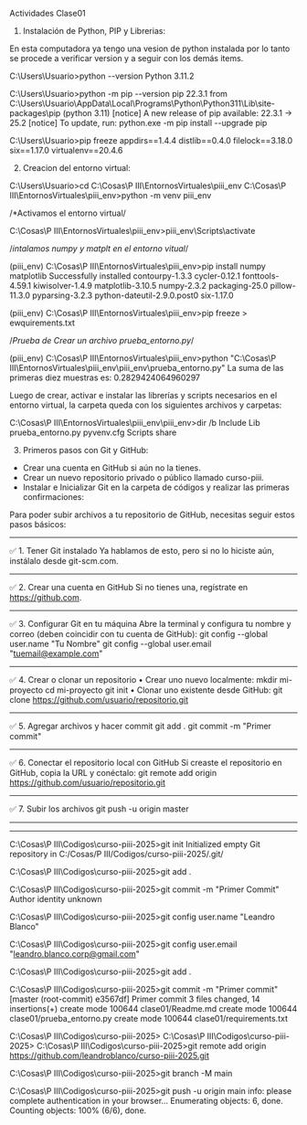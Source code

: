 Actividades Clase01


1)	Instalación de Python, PIP y Librerias:

 En esta computadora ya tengo una vesion de python instalada por lo tanto se procede a verificar version y a seguir con los demás items.
 
 C:\Users\Usuario>python --version
Python 3.11.2

C:\Users\Usuario>python -m pip --version
pip 22.3.1 from C:\Users\Usuario\AppData\Local\Programs\Python\Python311\Lib\site-packages\pip (python 3.11)
[notice] A new release of pip available: 22.3.1 -> 25.2
[notice] To update, run: python.exe -m pip install --upgrade pip

C:\Users\Usuario>pip freeze
appdirs==1.4.4
distlib==0.4.0
filelock==3.18.0
six==1.17.0
virtualenv==20.4.6

2)  Creacion del entorno virtual:

C:\Users\Usuario>cd C:\Cosas\P III\EntornosVirtuales\piii_env
C:\Cosas\P III\EntornosVirtuales\piii_env>python -m venv piii_env

  /*Activamos el entorno virtual/

C:\Cosas\P III\EntornosVirtuales\piii_env>piii_env\Scripts\activate

  /*intalamos numpy y matplt en el entorno vitual*/

(piii_env) C:\Cosas\P III\EntornosVirtuales\piii_env>pip install numpy matplotlib
Successfully installed contourpy-1.3.3 cycler-0.12.1 fonttools-4.59.1 kiwisolver-1.4.9 matplotlib-3.10.5 numpy-2.3.2 packaging-25.0 pillow-11.3.0 pyparsing-3.2.3 python-dateutil-2.9.0.post0 six-1.17.0

(piii_env) C:\Cosas\P III\EntornosVirtuales\piii_env>pip freeze > ewquirements.txt

/*Prueba de Crear un archivo prueba_entorno.py*/


(piii_env) C:\Cosas\P III\EntornosVirtuales\piii_env>python "C:\Cosas\P III\EntornosVirtuales\piii_env\piii_env\prueba_entorno.py"
La suma de las primeras diez muestras es: 0.2829424064960297
  
  
Luego de crear, activar e instalar las librerías y scripts necesarios en el entorno virtual, la carpeta queda con los siguientes archivos y carpetas:


C:\Cosas\P III\EntornosVirtuales\piii_env\piii_env>dir /b
Include
Lib
prueba_entorno.py
pyvenv.cfg
Scripts
share

3) Primeros pasos con Git y GitHub:
- Crear una cuenta en GitHub si aún no la tienes.
- Crear un nuevo repositorio privado o público llamado curso-piii.
- Instalar e Inicializar Git en la carpeta de códigos y realizar las primeras confirmaciones:


Para poder subir archivos a tu repositorio de GitHub, necesitas seguir estos pasos básicos:
________________________________________
✅ 1. Tener Git instalado
Ya hablamos de esto, pero si no lo hiciste aún, instálalo desde git-scm.com.
________________________________________
✅ 2. Crear una cuenta en GitHub
Si no tienes una, regístrate en https://github.com.
________________________________________
✅ 3. Configurar Git en tu máquina
Abre la terminal y configura tu nombre y correo (deben coincidir con tu cuenta de GitHub):
git config --global user.name "Tu Nombre"
git config --global user.email "tuemail@example.com"
________________________________________
✅ 4. Crear o clonar un repositorio
•	Crear uno nuevo localmente:
mkdir mi-proyecto
cd mi-proyecto
git init
•	Clonar uno existente desde GitHub:
git clone https://github.com/usuario/repositorio.git
________________________________________
✅ 5. Agregar archivos y hacer commit
git add .
git commit -m "Primer commit"
________________________________________
✅ 6. Conectar el repositorio local con GitHub
Si creaste el repositorio en GitHub, copia la URL  y conéctalo:
git remote add origin https://github.com/usuario/repositorio.git
________________________________________
✅ 7. Subir los archivos
git push -u origin master
________________________________________
________________________________________

 
C:\Cosas\P III\Codigos\curso-piii-2025>git init
Initialized empty Git repository in C:/Cosas/P III/Codigos/curso-piii-2025/.git/
 
C:\Cosas\P III\Codigos\curso-piii-2025>git add .
 
C:\Cosas\P III\Codigos\curso-piii-2025>git commit -m "Primer Commit"
Author identity unknown
 

C:\Cosas\P III\Codigos\curso-piii-2025>git config user.name "Leandro Blanco"
 
C:\Cosas\P III\Codigos\curso-piii-2025>git config user.email "leandro.blanco.corp@gmail.com"
 
C:\Cosas\P III\Codigos\curso-piii-2025>git add .
 
C:\Cosas\P III\Codigos\curso-piii-2025>git commit -m "Primer commit"
[master (root-commit) e3567df] Primer commit
 3 files changed, 14 insertions(+)
 create mode 100644 clase01/Readme.md
 create mode 100644 clase01/prueba_entorno.py
 create mode 100644 clase01/requirements.txt
 
C:\Cosas\P III\Codigos\curso-piii-2025>
C:\Cosas\P III\Codigos\curso-piii-2025>
C:\Cosas\P III\Codigos\curso-piii-2025>git remote add origin https://github.com/leandroblanco/curso-piii-2025.git
 
C:\Cosas\P III\Codigos\curso-piii-2025>git branch -M main
 
C:\Cosas\P III\Codigos\curso-piii-2025>git push -u origin main
info: please complete authentication in your browser...
Enumerating objects: 6, done.
Counting objects: 100% (6/6), done.
